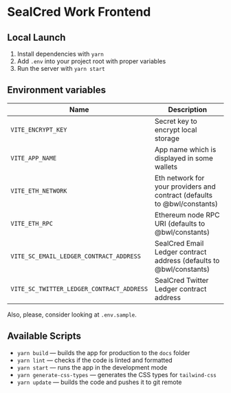 # SealCred Work Frontend

## Local Launch

1. Install dependencies with `yarn`
2. Add `.env` into your project root with proper variables
3. Run the server with `yarn start`

## Environment variables

| Name                                      | Description                                                              |
| ----------------------------------------- | ------------------------------------------------------------------------ |
| `VITE_ENCRYPT_KEY`                        | Secret key to encrypt local storage                                      |
| `VITE_APP_NAME`                           | App name which is displayed in some wallets                              |
| `VITE_ETH_NETWORK`                        | Eth network for your providers and contract (defaults to @bwl/constants) |
| `VITE_ETH_RPC`                            | Ethereum node RPC URI (defaults to @bwl/constants)                       |
| `VITE_SC_EMAIL_LEDGER_CONTRACT_ADDRESS`   | SealCred Email Ledger contract address (defaults to @bwl/constants)      |
| `VITE_SC_TWITTER_LEDGER_CONTRACT_ADDRESS` | SealCred Twitter Ledger contract address                                 |

Also, please, consider looking at `.env.sample`.

## Available Scripts

- `yarn build` — builds the app for production to the `docs` folder
- `yarn lint` — checks if the code is linted and formatted
- `yarn start` — runs the app in the development mode
- `yarn generate-css-types` — generates the CSS types for `tailwind-css`
- `yarn update` — builds the code and pushes it to git remote
